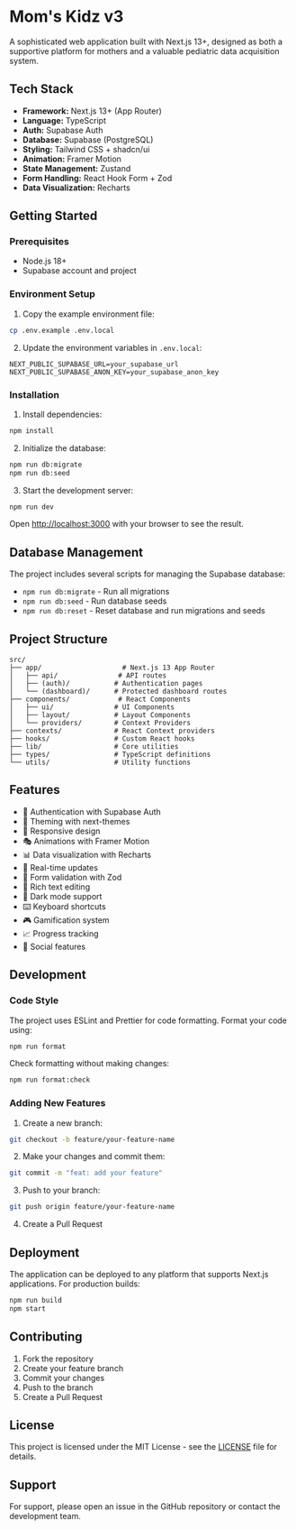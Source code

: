 # Mom's Kidz v3

A sophisticated web application built with Next.js 13+, designed as both a supportive platform for mothers and a valuable pediatric data acquisition system.

## Tech Stack

- **Framework:** Next.js 13+ (App Router)
- **Language:** TypeScript
- **Auth:** Supabase Auth
- **Database:** Supabase (PostgreSQL)
- **Styling:** Tailwind CSS + shadcn/ui
- **Animation:** Framer Motion
- **State Management:** Zustand
- **Form Handling:** React Hook Form + Zod
- **Data Visualization:** Recharts

## Getting Started

### Prerequisites

- Node.js 18+
- Supabase account and project

### Environment Setup

1. Copy the example environment file:
```bash
cp .env.example .env.local
```

2. Update the environment variables in `.env.local`:
```env
NEXT_PUBLIC_SUPABASE_URL=your_supabase_url
NEXT_PUBLIC_SUPABASE_ANON_KEY=your_supabase_anon_key
```

### Installation

1. Install dependencies:
```bash
npm install
```

2. Initialize the database:
```bash
npm run db:migrate
npm run db:seed
```

3. Start the development server:
```bash
npm run dev
```

Open [http://localhost:3000](http://localhost:3000) with your browser to see the result.

## Database Management

The project includes several scripts for managing the Supabase database:

- `npm run db:migrate` - Run all migrations
- `npm run db:seed` - Run database seeds
- `npm run db:reset` - Reset database and run migrations and seeds

## Project Structure

```
src/
├── app/                    # Next.js 13 App Router
│   ├── api/               # API routes
│   ├── (auth)/           # Authentication pages
│   └── (dashboard)/      # Protected dashboard routes
├── components/            # React Components
│   ├── ui/               # UI Components
│   ├── layout/           # Layout Components
│   └── providers/        # Context Providers
├── contexts/             # React Context providers
├── hooks/                # Custom React hooks
├── lib/                  # Core utilities
├── types/                # TypeScript definitions
└── utils/                # Utility functions
```

## Features

- 🔐 Authentication with Supabase Auth
- 🎨 Theming with next-themes
- 📱 Responsive design
- 🎭 Animations with Framer Motion
- 📊 Data visualization with Recharts
- 🔄 Real-time updates
- 🎯 Form validation with Zod
- 📝 Rich text editing
- 🌙 Dark mode support
- ⌨️ Keyboard shortcuts
- 🎮 Gamification system
- 📈 Progress tracking
- 🤝 Social features

## Development

### Code Style

The project uses ESLint and Prettier for code formatting. Format your code using:

```bash
npm run format
```

Check formatting without making changes:

```bash
npm run format:check
```

### Adding New Features

1. Create a new branch:
```bash
git checkout -b feature/your-feature-name
```

2. Make your changes and commit them:
```bash
git commit -m "feat: add your feature"
```

3. Push to your branch:
```bash
git push origin feature/your-feature-name
```

4. Create a Pull Request

## Deployment

The application can be deployed to any platform that supports Next.js applications. For production builds:

```bash
npm run build
npm start
```

## Contributing

1. Fork the repository
2. Create your feature branch
3. Commit your changes
4. Push to the branch
5. Create a Pull Request

## License

This project is licensed under the MIT License - see the [LICENSE](LICENSE) file for details.

## Support

For support, please open an issue in the GitHub repository or contact the development team.
